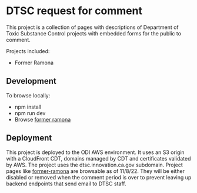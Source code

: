 # DTSC request for comment

This project is a collection of pages with descriptions of Department of Toxic Substance Control projects with embedded forms for the public to comment.

Projects included:
- Former Ramona

## Development

To browse locally:

- npm install
- npm run dev
- Browse <a href="http://localhost:8080/former-ramona/">former ramona</a>

## Deployment

This project is deployed to the ODI AWS environment. It uses an S3 origin with a CloudFront CDT, domains managed by CDT and certificates validated by AWS. The project uses the dtsc.innovation.ca.gov subdomain. Project pages like <a href="https://dtsc.innovation.ca.gov/former-ramona/">former-ramona</a> are browsable as of 11/8/22. They will be either disabled or removed when the comment period is over to prevent leaving up backend endpoints that send email to DTSC staff.